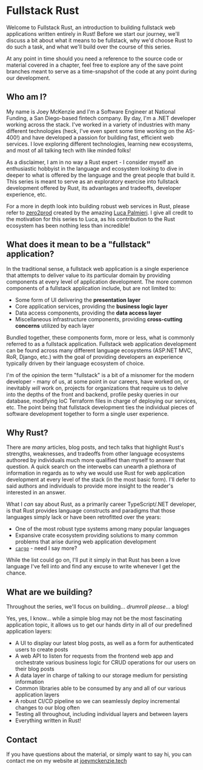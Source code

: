 # Fullstack Rust

Welcome to Fullstack Rust, an introduction to building fullstack web applications written entirely in Rust! Before we start our journey, we'll discuss a bit about what it means to be fullstack, why we'd choose Rust to do such a task, and what we'll build over the course of this series.

At any point in time should you need a reference to the source code or material covered in a chapter, feel free to explore any of the save point branches meant to serve as a time-snapshot of the code at any point during our development.

## Who am I?

My name is Joey McKenzie and I'm a Software Engineer at National Funding, a San Diego-based fintech company. By day, I'm a .NET developer working across the stack. I've worked in a variety of industries with many different technologies (heck, I've even spent some time working on the AS-400!) and have developed a passion for building fast, efficient web services. I love exploring different technologies, learning new ecosystems, and most of all talking tech with like minded folks!

As a disclaimer, I am in no way a Rust expert - I consider myself an enthusiastic hobbyist in the language and ecosystem looking to dive in deeper to what is offered by the language and the great people that build it. This series is meant to serve as an exploratory exercise into fullstack development offered by Rust, its advantages and tradeoffs, developer experience, etc.

For a more in depth look into building robust web services in Rust, please refer to [zero2prod](https://www.zero2prod.com/) created by the amazing [Luca Palmieri](https://github.com/LukeMathWalker/). I give all credit to the motivation for this series to Luca, as his contribution to the Rust ecosystem has been nothing less than incredible!

## What does it mean to be a "fullstack" application?

In the traditional sense, a fullstack web application is a single experience that attempts to deliver value to its particular domain by providing components at every level of application development. The more common components of a fullstack application include, but are not limited to:

- Some form of UI delivering the **presentation layer**
- Core application services, providing the **business logic layer**
- Data access components, providing the **data access layer**
- Miscellaneous infrastructure components, providing **cross-cutting concerns** utilized by each layer

Bundled together, these components form, more or less, what is commonly referred to as a fullstack application. Fullstack web application development can be found across many different language ecosystems (ASP.NET MVC, RoR, Django, etc.) with the goal of providing developers an experience typically driven by their language ecosystem of choice. 

I'm of the opinion the term "fullstack" is a bit of a misnomer for the modern developer - many of us, at some point in our careers, have worked on, or inevitably _will_ work on, projects for organizations that require us to delve into the depths of the front and backend, profile pesky queries in our database, modifying IoC Terraform files in charge of deploying our services, etc. The point being that fullstack development ties the individual pieces of software development together to form a single user experience.

## Why Rust?

There are *many* articles, blog posts, and tech talks that highlight Rust's strengths, weaknesses, and tradeoffs from other language ecosystems authored by individuals much more qualified than myself to answer that question. A quick search on the interwebs can unearth a plethora of information in regards as to why we would use Rust for web application development at every level of the stack (in the most basic form). I'll defer to said authors and individuals to provide more insight to the reader's interested in an answer.

What I *can* say about Rust, as a primarily career TypeScript/.NET developer, is that Rust provides language constructs and paradigms that those languages simply lack or have been retrofitted over the years:

- One of the most robust type systems among many popular languages
- Expansive crate ecosystem providing solutions to many common problems that arise during web application development
- [`cargo`](https://doc.rust-lang.org/cargo/) - need I say more?

While the list could go on, I'll put it simply in that Rust has been a love language I've fell into and find any excuse to write whenever I get the chance.

## What are we building?

Throughout the series, we'll focus on building... *drumroll please*... a blog!

Yes, yes, I know... while a simple blog may not be the most fascinating application topic, it allows us to get our hands dirty in all of our predefined application layers:

- A UI to display our latest blog posts, as well as a form for authenticated users to create posts
- A web API to listen for requests from the frontend web app and orchestrate various business logic for CRUD operations for our users on their blog posts
- A data layer in charge of talking to our storage medium for persisting information
- Common libraries able to be consumed by any and all of our various application layers
- A robust CI/CD pipeline so we can seamlessly deploy incremental changes to our blog often
- Testing all throughout, including individual layers and between layers
- Everything written in Rust!

## Contact

If you have questions about the material, or simply want to say hi, you can contact me on my website at [joeymckenzie.tech](https://joeymckenzie.tech/)
